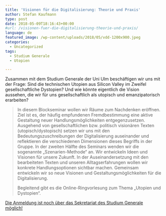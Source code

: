 ```yaml
---
title: 'Visionen für die Digitalisierung: Theorie und Praxis'
author: Stefan Kaufmann
type: post
date: 2018-05-09T18:16:43+00:00
#url: /visionen-fuer-die-digitalisierung-theorie-und-praxis/
language: de
featured_image: /wp-content/uploads/2018/05/vdd-1200x900.jpeg
categories:
  - Uncategorized
tags:
  - Studium Generale
  - Utopien

---
```

Zusammen mit dem Studium Generale der Uni Ulm beschäftigen wir uns mit der Frage: Sind die technischen Utopien aus Silicon Valley im Zweifel gesellschaftliche Dystopien? Und wie könnte eigentlich die Vision aussehen, die wir für uns gesellschaftlich als utopisch und emanzipatorisch erarbeiten?

> In diesem Blockseminar wollen wir Räume zum Nachdenken eröffnen. Ziel ist es, der häufig empfundenen Fremdbestimmung eine aktive Gestaltung neuer Handlungsmöglichkeiten entgegenzusetzen. Ausgehend von gesellschaftlichen bzw. politisch visionären Texten (utopisch/dystopisch) setzen wir uns mit den Bedeutungszuschreibungen der Digitalisierung auseinander und reflektieren die verschiedenen Dimensionen dieses Begriffs in der Gruppe. In der zweiten Hälfte des Seminars wenden wir die sogenannte „Szenarien-Methode“ an. Wir entwickeln Ideen und Visionen für unsere Zukunft. In der Auseinandersetzung mit den bearbeiteten Texten und unseren Alltagserfahrungen wollen wir konkrete Handlungsoptionen sichtbar machen. Gemeinsam entwickeln wir so neue Visionen und Gestaltungsmöglichkeiten für die Digitalisierung.
> 
> Begleitend gibt es die Online-Ringvorlesung zum Thema „Utopien und Dystopien“.

[Die Anmeldung ist noch über das Sekretariat des Studium Generale möglich!][1]

 [1]: https://www.uni-ulm.de/einrichtungen/studium-generale/veranstaltungen/seminar-kurse/visionen-fuer-die-digitalisierung-theorie-und-praxis-in-form-einer-ulmer-denkwerkstatt/
